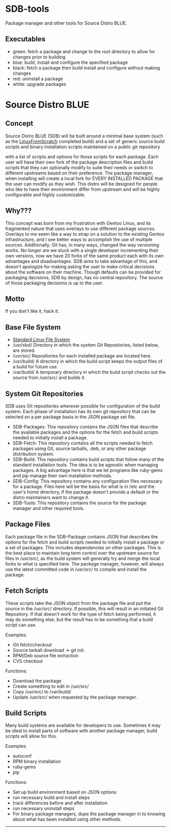 SDB-tools
=========

Package manager and other tools for Source Distro BLUE.

Executables
-----------
* green: fetch a package and change to the root directory to allow for changes
   prior to building
* blue: build, install and configure the specified package
* black: fetch a package then build install and configure without making changes
* red: uninstall a package
* white: upgrade packages


Source Distro BLUE
==================
Concept
-------
Source Distro BLUE (SDB) will be built around a minimal base system (such as the
[LinuxFromScratch][1] completed build) and a set of generic source build
scripts and binary installation scripts maintained on a public git repository

with a list of scripts and options for those scripts for each package. Each user
will have their own fork of the package description files and build scripts that
they can optionally modify to suite their needs or switch to different upstreams
based on their preference. The package manager, when installing will create a
local fork for EVERY INSTALLED PACKAGE that the user can modify as they wish.
This distro will be designed for people who like to have their environment
differ from upstream and will be highly configurable and highly customizable.

Why???
------
This concept was born from my frustration with Gentoo Linux, and its fragmented
nature that uses overlays to use different package sources. Overlays to me seem
like a way to strap on a solution to the existing Gentoo infrastructure, and I
see better ways to accomplish the use of multiple sources. Additionally, Git
has, in many ways, changed the way versioning works. No longer are we stuck with
a single developer incrementing their own versions, now we have 20 forks of the
same product each with its own advantages and disadvantages. SDB aims to take
advantage of this, and doesn't apologize for making asking the user to make
critical decisions about the software on their machine. Though defaults can be
provided for packaging decisions, SDB by design, has no central repository. The
source of those packaging decisions is up to the user.

Motto
-----
If you don't like it, hack it.

Base File System
----------------
* [Standard Linux File System][2]
* /usr/sbd/ Directory in which the system Git Repositories, listed below, are
   stored.
* /usr/src/ Repositories for each installed package are located here.
* /usr/build/ A directory in which the build script keeps the output files of a
   build for future use.
* /var/build/ A temporary directory in which the build script checks out the 
   source from /usr/src/ and builds it.

System Git Repositories
-----------------------
SDB uses Git repositories wherever possible for configuration of the build
system. Each phase of installation has its own git repository that can be
selected on a per package basis in the JSON package set file.

* SDB-Packages: This repository contains the JSON files that describe the
   available packages and the options for the fetch and build scripts needed to
   initially install a package.
* SDB-Fetch: This repository contains all the scripts needed to fetch packages
   using Git, source tarballs, .deb, or any other package distribution system.
* SDB-Build: This repository contains build scripts that follow many of the
   standard installation tools. The idea is to be agnostic when managing
   packages. A big advantage here is that we let programs like ruby-gems and pip
   manage their own installation methods.
* SDB-Config: This repository contains any configuration files necessary for a
   package. Files here will be the basis for what is in /etc and the user's home
   directory, if the package doesn't provide a default or the distro maintainers
   want to change it.
* SDB-Tools: This repository contains the source for the package manager and other
   required tools.

Package Files
-------------
Each package file in the SDB-Package contains JSON that describes the options
for the fetch and build scripts needed to initially install a package or a set
of packages. This includes dependencies on other packages. This is the best
place to maintain long term control over the upstream source for files in
/usr/src/, as the build system will generally try and merge the local forks
to what is specified here. The package manager, however, will always use the
latest committed code in /usr/src/ to compile and install the package. 

Fetch Scripts
-------------
These scripts take the JSON object from the package file and put the source in
the /usr/src/ directory. If possible, this will result in an initiated Git
Repository. If that doesn't work for the type of fetch being performed, it may
do something else, but the result has to be something that a build script can
use.

Examples:

* Git fetch/checkout
* Source tarball download -> git init.
* RPM/Deb source file extraction
* CVS checkout

Functions:

* Download the package
* Create something to edit in /usr/src/
* Copy /usr/src/ to /var/build/
* Update /usr/src/ when requested by the package manager.

Build Scripts
-------------
Many build systems are available for developers to use. Sometimes it may be
ideal to install parts of software with another package manager, build scripts
will allow for this.

Examples:

* autoconf
* RPM binary installation
* ruby-gems
* pip

Functions:

* Set up build environment based on JSON options
* run necessary build and install steps
* track differences before and after installation
* run necessary uninstall steps
* For binary package managers, dupe the package manager in to knowing about
   what has been installed using other methods.



--------------------------------------------------------------------------------

<!--- References -->
[1]: http://www.linuxfromscratch.org/lfs "Linux From Scratch"
[2]: http://refspecs.linuxfoundation.org/fhs.shtml
    "Filesystem Hierarchy Standard" 
